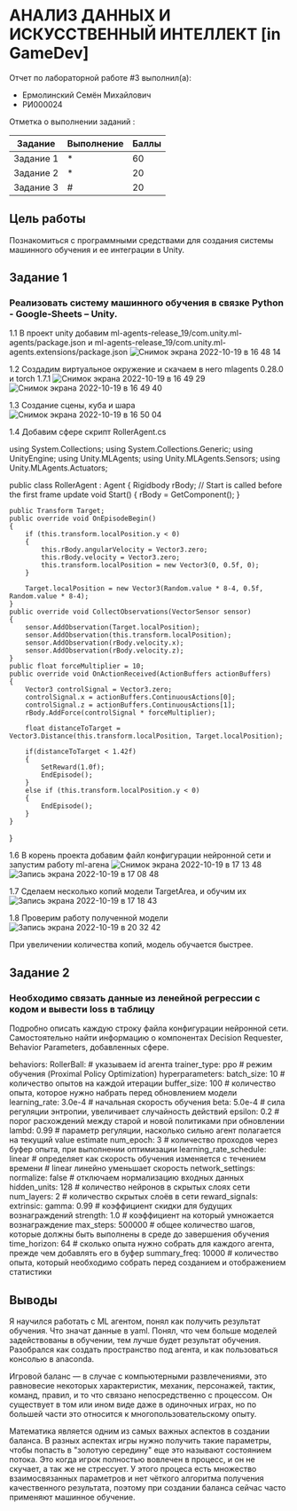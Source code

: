# АНАЛИЗ ДАННЫХ И ИСКУССТВЕННЫЙ ИНТЕЛЛЕКТ [in GameDev] 
Отчет по лабораторной работе #3 выполнил(а):
- Ермолинский Семён Михайлович
- РИ000024 

Отметка о выполнении заданий :

| Задание | Выполнение | Баллы |
| ------ | ------ | ------ |
| Задание 1 | * | 60 |
| Задание 2 | * | 20 |
| Задание 3 | # | 20 |



## Цель работы
Познакомиться с программными средствами для создания системы машинного обучения и ее интеграции в Unity.

## Задание 1
### Реализовать систему машинного обучения в связке Python - Google-Sheets – Unity.

1.1 В проект unity добавим ml-agents-release_19/com.unity.ml-agents/package.json и ml-agents-release_19/com.unity.ml-agents.extensions/package.json
![Снимок экрана 2022-10-19 в 16 48 14](https://user-images.githubusercontent.com/100123572/196971030-15a8b93e-aa40-4bb9-bfc8-da2e4e3b408e.png)

1.2 Создадим виртуальное окружение и скачаем в него mlagents 0.28.0 и torch 1.7.1
![Снимок экрана 2022-10-19 в 16 49 29](https://user-images.githubusercontent.com/100123572/196971206-98c8714a-dd06-4e71-934b-3f564d778015.png)
![Снимок экрана 2022-10-19 в 16 49 40](https://user-images.githubusercontent.com/100123572/196971210-01703952-1ed8-41cc-a870-99cd0ccdd12f.png)

1.3 Создание сцены, куба и шара
![Снимок экрана 2022-10-19 в 16 50 04](https://user-images.githubusercontent.com/100123572/196971297-bc68d1ac-bc3b-4910-a325-1921bc2cd4a4.png)

1.4 Добавим сфере скрипт RollerAgent.cs

using System.Collections;
using System.Collections.Generic;
using UnityEngine;
using Unity.MLAgents;
using Unity.MLAgents.Sensors;
using Unity.MLAgents.Actuators;

public class RollerAgent : Agent
{
    Rigidbody rBody;
    // Start is called before the first frame update
    void Start()
    {
        rBody = GetComponent<Rigidbody>();
    }

    public Transform Target;
    public override void OnEpisodeBegin()
    {
        if (this.transform.localPosition.y < 0)
        {
            this.rBody.angularVelocity = Vector3.zero;
            this.rBody.velocity = Vector3.zero;
            this.transform.localPosition = new Vector3(0, 0.5f, 0);
        }

        Target.localPosition = new Vector3(Random.value * 8-4, 0.5f, Random.value * 8-4);
    }
    public override void CollectObservations(VectorSensor sensor)
    {
        sensor.AddObservation(Target.localPosition);
        sensor.AddObservation(this.transform.localPosition);
        sensor.AddObservation(rBody.velocity.x);
        sensor.AddObservation(rBody.velocity.z);
    }
    public float forceMultiplier = 10;
    public override void OnActionReceived(ActionBuffers actionBuffers)
    {
        Vector3 controlSignal = Vector3.zero;
        controlSignal.x = actionBuffers.ContinuousActions[0];
        controlSignal.z = actionBuffers.ContinuousActions[1];
        rBody.AddForce(controlSignal * forceMultiplier);

        float distanceToTarget = Vector3.Distance(this.transform.localPosition, Target.localPosition);

        if(distanceToTarget < 1.42f)
        {
            SetReward(1.0f);
            EndEpisode();
        }
        else if (this.transform.localPosition.y < 0)
        {
            EndEpisode();
        }
    }
}

1.6 В корень проекта добавим файл конфигурации нейронной сети и запустим работу ml-агена
![Снимок экрана 2022-10-19 в 17 13 48](https://user-images.githubusercontent.com/100123572/196972020-23ddc9ba-f701-429d-a04c-6b51d8afe357.png)
![Запись экрана 2022-10-19 в 17 08 48](https://user-images.githubusercontent.com/100123572/196972161-6e500751-55d1-4561-a5e0-d2fd2efb3a0d.gif)

1.7 Сделаем несколько копий модели TargetArea, и обучим их
![Запись экрана 2022-10-19 в 17 18 43](https://user-images.githubusercontent.com/100123572/196972145-e58b1037-cb70-4d01-8792-5f4b158e4a86.gif)

1.8 Проверим работу полученной модели
![Запись экрана 2022-10-19 в 20 32 42](https://user-images.githubusercontent.com/100123572/196972282-0229f09c-711a-4cee-a63d-0c186d3f86a1.gif)

При увеличении количества копий, модель обучается быстрее.


## Задание 2
### Необходимо связать данные из ленейной регрессии с кодом и вывести loss в таблицу

Подробно описать каждую строку файла конфигурации нейронной сети. Самостоятельно найти информацию о компонентах Decision Requester, Behavior Parameters, добавленных сфере.

behaviors:
  RollerBall: # указываем id агента
    trainer_type: ppo # режим обучения (Proximal Policy Optimization)
    hyperparameters:
      batch_size: 10 # количество опытов на каждой итерации
      buffer_size: 100 # количество опыта, которое нужно набрать перед обновлением модели
      learning_rate: 3.0e-4 # начальная скорость обучения
      beta: 5.0e-4 # сила регуляции энтропии, увеличивает случайность действий
      epsilon: 0.2 # порог расхождений между старой и новой политиками при обновлении
      lambd: 0.99 # параметр регуляции, насколько сильно агент полагается на текущий value estimate
      num_epoch: 3 # количество проходов через буфер опыта, при выполнении оптимизации
      learning_rate_schedule: linear # определяет как скорость обучения изменяется с течением времени
                                     # linear линейно уменьшает скорость
    network_settings:
      normalize: false # отключаем нормализацию входных данных
      hidden_units: 128 # количество нейронов в скрытых слоях сети
      num_layers: 2 # количество скрытых слоёв в сети
    reward_signals:
      extrinsic:
        gamma: 0.99 # коэффициент скидки для будущих вознаграждений
        strength: 1.0 # коэффициент на который умножается вознаграждение
    max_steps: 500000 # общее количество шагов, которые должны быть выполнены в среде до завершения обучения
    time_horizon: 64 # сколько опыта нужно собрать для каждого агента, прежде чем добавлять его в буфер
    summary_freq: 10000 # количество опыта, который необходимо собрать перед созданием и отображением статистики






## Выводы

Я научился работать с ML агентом, понял как получить результат обучения. Что значат данные в yaml. Понял, что чем больше моделей задействованы в обучении, тем лучше будет результат обучения. Разобрался как создать пространство под агента, и как пользоваться консолью в anaconda.

Игровой баланс — в случае с компьютерными развлечениями, это равновесие некоторых характеристик, механик, персонажей, тактик, команд, правил, и то что связано непосредственно с процессом. Он существует в том или ином виде даже в одиночных играх, но по большей части это относится к многопользовательскому опыту.

Математика является одним из самых важных аспектов в создании баланса. В разных аспектах игры нужно получить такие параметры, чтобы попасть в "золотую середину" еще это называют состоянием потока. Это когда игрок полностью вовлечен в процесс, и он не скучает, а так же не стрессует. У этого процеса есть множество взаимосвязанных параметров и нет чёткого алгоритма получения качественного результата, поэтому при создании баланса сейчас часто применяют машинное обучение.
